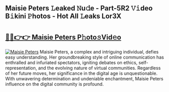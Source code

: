 ## Maisie Peters 𝙻eaked 𝙽u𝚍e - Part-5R2 𝚅𝚒deo B𝚒kini 𝙿hotos - Hot All 𝙻eaks Lor3X

# <h2><a href="http://ld0sglk.urlbe.top/?page=Maisie+Peters">🔗🔗👉👉 Maisie Peters P𝚑oto𝚜Vid𝚎o</a></h2>

[![Maisie Peters](https://i.imgur.com/eBuTRDB.gif)](http://ld0sglk.urlbe.top/?page=Maisie+Peters)
Maisie Peters, a complex and intriguing individual, defies easy understanding. Her groundbreaking style of online communication has enthralled and infuriated spectators, igniting debates on ethics, self-representation, and the evolving nature of virtual communities. Regardless of her future moves, her significance in the digital age is unquestionable. With unwavering determination and undeniable enchantment, Maisie Peters influence on the digital community is profound.
